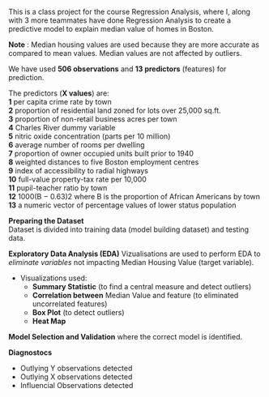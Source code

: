 This is a class project for the course Regression Analysis, where I, along with 3 more teammates have done Regression Analysis to create a predictive model to explain median value of homes in Boston.

**Note** : Median housing values are used because they are more accurate as compared to mean values. Median values are not affected by outliers.

We have used **506 observations** and **13 predictors** (features) for prediction.

The predictors (**X values**) are:\
**1** per capita crime rate by town     
**2** proportion of residential land zoned for lots over 25,000 sq.ft.   
**3** proportion of non-retail business acres per town  
**4** Charles River dummy variable   
**5** nitric oxide concentration (parts per 10 million)   
**6** average number of rooms per dwelling  
**7** proportion of owner occupied units built prior to 1940   
**8** weighted distances to five Boston employment centres  
**9** index of accessibility to radial highways   
**10** full-value property-tax rate per 10,000   
**11** pupil-teacher ratio by town   
**12** 1000(B − 0.63)2 where B is the proportion of African Americans by town   
**13** a numeric vector of percentage values of lower status population 

**Preparing the Dataset**     
Dataset is divided into training data (model building dataset) and testing data.  

**Exploratory Data Analysis (EDA)**
Vizualisations are used to perform EDA to *eliminate variables* not impacting Median Housing Value (target variable).   

   - Visualizations used:     
      - **Summary Statistic** (to find a central measure and detect outliers)     
      - **Correlation between** Median Value and feature (to eliminated uncorrelated features)        
      - **Box Plot** (to detect outliers)    
      - **Heat Map**

**Model Selection and Validation** where the correct model is identified.

**Diagnostocs**

   - Outlying Y observations detected
   - Outlying X observations detected
   - Influencial Observations detected
  
 
 
   


    

 


